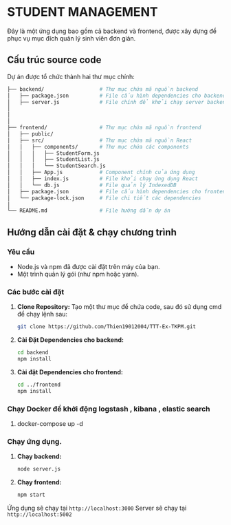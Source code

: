 # STUDENT MANAGEMENT

Đây là một ứng dụng bao gồm cả backend và frontend, được xây dựng để phục vụ mục đích quản lý sinh viên đơn giản.

## Cấu trúc source code

Dự án được tổ chức thành hai thư mục chính:
```bash
├── backend/                  # Thư mục chứa mã nguồn backend
│   ├── package.json          # File cấu hình dependencies cho backend
│   ├── server.js             # File chính để khởi chạy server backend
│   
│     
│
├── frontend/                 # Thư mục chứa mã nguồn frontend
│   ├── public/              
│   ├── src/                  # Thư mục chứa mã nguồn React
│   │   ├── components/       # Thư mục chứa các components
│   │   │   ├── StudentForm.js
│   │   │   ├── StudentList.js
│   │   │   └── StudentSearch.js
│   │   ├── App.js            # Component chính của ứng dụng
│   │   ├── index.js          # File khởi chạy ứng dụng React
│   │   └── db.js             # File quản lý IndexedDB
│   ├── package.json          # File cấu hình dependencies cho frontend
│   └── package-lock.json     # File chi tiết các dependencies
│
└── README.md                 # File hướng dẫn dự án
```
## Hướng dẫn cài đặt & chạy chương trình

### Yêu cầu
- Node.js và npm đã được cài đặt trên máy của bạn.
- Một trình quản lý gói (như npm hoặc yarn).

### Các bước cài đặt
1.  **Clone Repository:**
    Tạo một thư mục để chứa code, sau đó sử dụng cmd để chạy lệnh sau:
    ```bash
    git clone https://github.com/Thien19012004/TTT-Ex-TKPM.git
    ```

2.  **Cài Đặt Dependencies cho backend:**

    ```bash
    cd backend
    npm install
    ```
3. **Cài đặt Dependencies cho frontend:**
    ```bash
    cd ../frontend
    npm install
    ```
### Chạy Docker để khởi động logstash , kibana , elastic search
1.  docker-compose up -d

### Chạy ứng dụng.
1.  **Chạy backend:**
    ```bash
    node server.js
    ```
2. **Chạy frontend:**
    ```bash
    npm start
    ```

Ứng dụng sẽ chạy tại `http://localhost:3000` 
Server sẽ chạy tại `http://localhost:5002`

